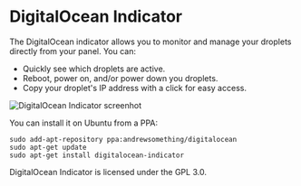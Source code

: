 DigitalOcean Indicator
======================

The DigitalOcean indicator allows you to monitor and manage your droplets directly from your panel. You can:

  - Quickly see which droplets are active.
  - Reboot, power on, and/or power down you droplets.
  - Copy your droplet's IP address with a click for easy access.

![DigitalOcean Indicator screenhot](http://i.imgur.com/ssV10vC.png)

You can install it on Ubuntu from a PPA:

    sudo add-apt-repository ppa:andrewsomething/digitalocean
    sudo apt-get update
    sudo apt-get install digitalocean-indicator

DigitalOcean Indicator is licensed under the GPL 3.0.
